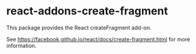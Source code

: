 # react-addons-create-fragment

This package provides the React createFragment add-on.

See <https://facebook.github.io/react/docs/create-fragment.html> for more information.